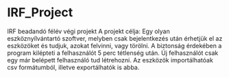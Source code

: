 # IRF_Project
IRF beadandó félév végi projekt
A projekt célja:
Egy olyan eszköznyílvántartó szoftver, melyben csak bejelentkezés után érhetjük el az eszközöket és tudjuk, azokat felvinni, vagy törölni. A biztonság érdekében a program kilépteti a felhasználót 5 perc tétlenség után.
Új felhasználót csak egy már belépett felhasználó tud létrehozni. Az eszközök importálhatóak csv formátumból, illetve exportálhatók is abba.